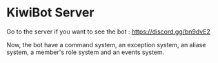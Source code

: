 # KiwiBot Server

Go to the server if you want to see the bot : https://discord.gg/bn9dvE2

Now, the bot have a command system, an exception system, an aliase system, a member's role system and an events system.